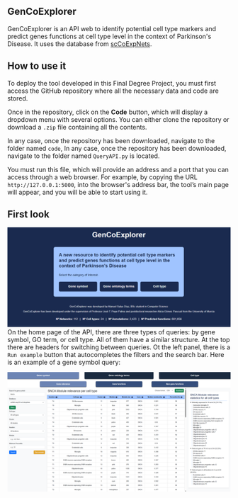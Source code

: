 ## GenCoExplorer

GenCoExplorer is an API web to identify potential cell type markers and predict genes functions at cell type level in the context of Parkinson's Disease. It uses the database from [scCoExpNets](https://github.com/aliciagp/scCoExpNets).

## How to use it

To deploy the tool developed in this Final Degree Project, you must first access the GitHub repository where all the necessary data and code are stored.

Once in the repository, click on the **Code** button, which will display a dropdown menu with several options. You can either clone the repository or download a `.zip` file containing all the contents.

In any case, once the repository has been downloaded, navigate to the folder named `code`, In any case, once the repository has been downloaded, navigate to the folder named `QueryAPI.py` is located.

You must run this file, which will provide an address and a port that you can access through a web browser. For example, by copying the URL `http://127.0.0.1:5000`, into the browser's address bar, the tool’s main page will appear, and you will be able to start using it.

## First look

![Home page](PaginaPrincipal.png)
On the home page of the API, there are three types of queries: by gene symbol, GO term, or cell type.
All of them have a similar structure. At the top there are headers for switching between queries. Ot the left panel, there is a `Run example` button that autocompletes the filters and the search bar. Here is an example of a gene symbol query:

![Home page](Gene_Relevance_API2.png)

